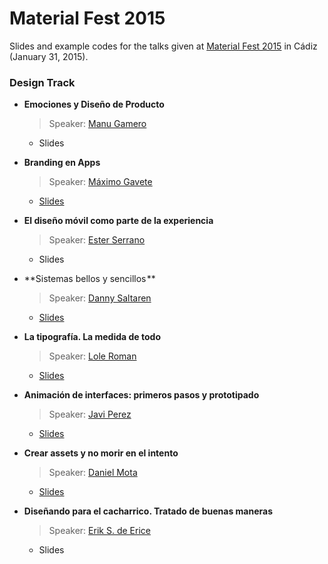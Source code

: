 # Material Fest 2015

Slides and example codes for the talks given at [Material Fest 2015][1] in Cádiz (January 31, 2015).

### Design Track

* **Emociones y Diseño de Producto**
  > Speaker: [Manu Gamero][2]
  * Slides

* **Branding en Apps**
  > Speaker: [Máximo Gavete][3]
  * [Slides](https://speakerdeck.com/omixam/branding-en-apps)

* **El diseño móvil como parte de la experiencia**
  > Speaker: [Ester Serrano][4]
  * Slides

* **Sistemas bellos y sencillos **
  > Speaker: [Danny Saltaren][5]
  * [Slides](http://cl.ly/ZXuL)

* **La tipografía. La medida de todo**
  > Speaker: [Lole Roman][6]
  * [Slides](https://speakerdeck.com/lole/la-tipografia-la-medida-de-todo)

* **Animación de interfaces: primeros pasos y prototipado**
  > Speaker: [Javi Perez][7]
  * [Slides](https://dl.dropboxusercontent.com/u/5863524/ANIMACION%20&%20PROTOTIPADO.pdf)

* **Crear assets y no morir en el intento**
  > Speaker: [Daniel Mota][8]
  * [Slides](https://speakerdeck.com/icebeat/crear-assets-y-no-morir-en-el-intento)

* **Diseñando para el cacharrico. Tratado de buenas maneras**
  > Speaker: [Erik S. de Erice][9]
  * Slides

[1]: http://materialfest.com/
[2]: https://twitter.com/manugamero
[3]: https://twitter.com/omixam
[4]: https://twitter.com/EsterSerrano
[5]: https://twitter.com/dsaltaren
[6]: https://twitter.com/lolergb
[7]: https://twitter.com/dobleperez
[8]: https://twitter.com/icebeat
[9]: https://twitter.com/erikerice